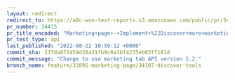```yaml
---
layout: redirect
redirect_to: https://a8c-woo-test-reports.s3.amazonaws.com/public/pr/34415/api/index.html
pr_number: 34415
pr_title_encoded: "Marketing+page+-+Implement+%22Discover+more+marketing+tools%22+card"
pr_test_type: api
last_published: "2022-08-22 10:59:12 +0000"
commit_sha: 237da872459d38a31fb9c0a16f4235eb03ff181d
commit_message: "Change to use marketing tab API version 1.2."
branch_name: feature/33895-marketing-page/34107-discover-tools
---
```

